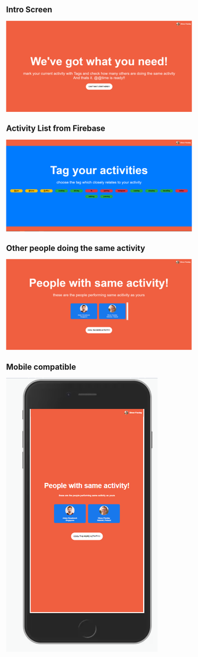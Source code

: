 <h2>Intro Screen</h2>
<img src="screenshots/1.PNG">

<h2>Activity List from Firebase</h2>
<img src="screenshots/2.PNG">

<h2>Other people doing the same activity</h2>
<img src="screenshots/3.PNG">

<h2>Mobile compatible</h2>
<img src="screenshots/4.PNG">
